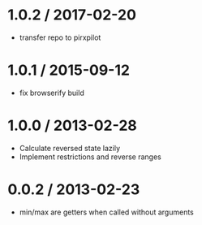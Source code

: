 
1.0.2 / 2017-02-20
==================

 * transfer repo to pirxpilot

1.0.1 / 2015-09-12
==================

 * fix browserify build

1.0.0 / 2013-02-28 
==================

 * Calculate reversed state lazily
 * Implement restrictions and reverse ranges

0.0.2 / 2013-02-23 
==================

 * min/max are getters when called without arguments
